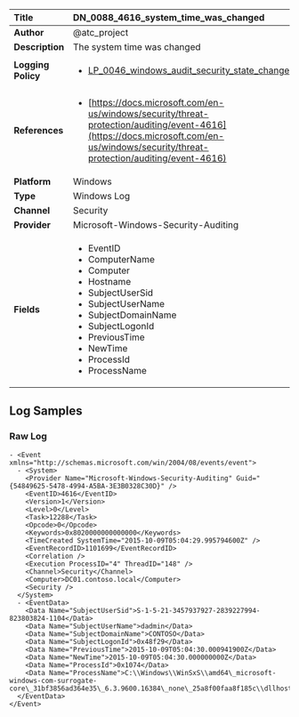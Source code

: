 | Title              | DN_0088_4616_system_time_was_changed       |
|:-------------------|:------------------|
| **Author**         | @atc_project        |
| **Description**    | The system time was changed |
| **Logging Policy** | <ul><li>[LP_0046_windows_audit_security_state_change](../Logging_Policies/LP_0046_windows_audit_security_state_change.md)</li></ul> |
| **References**     | <ul><li>[https://docs.microsoft.com/en-us/windows/security/threat-protection/auditing/event-4616](https://docs.microsoft.com/en-us/windows/security/threat-protection/auditing/event-4616)</li></ul> |
| **Platform**       | Windows    |
| **Type**           | Windows Log        |
| **Channel**        | Security     |
| **Provider**       | Microsoft-Windows-Security-Auditing    |
| **Fields**         | <ul><li>EventID</li><li>ComputerName</li><li>Computer</li><li>Hostname</li><li>SubjectUserSid</li><li>SubjectUserName</li><li>SubjectDomainName</li><li>SubjectLogonId</li><li>PreviousTime</li><li>NewTime</li><li>ProcessId</li><li>ProcessName</li></ul> |


## Log Samples

### Raw Log

```
- <Event xmlns="http://schemas.microsoft.com/win/2004/08/events/event">
  - <System>
    <Provider Name="Microsoft-Windows-Security-Auditing" Guid="{54849625-5478-4994-A5BA-3E3B0328C30D}" /> 
    <EventID>4616</EventID> 
    <Version>1</Version> 
    <Level>0</Level> 
    <Task>12288</Task> 
    <Opcode>0</Opcode> 
    <Keywords>0x8020000000000000</Keywords> 
    <TimeCreated SystemTime="2015-10-09T05:04:29.995794600Z" /> 
    <EventRecordID>1101699</EventRecordID> 
    <Correlation /> 
    <Execution ProcessID="4" ThreadID="148" /> 
    <Channel>Security</Channel> 
    <Computer>DC01.contoso.local</Computer> 
    <Security /> 
  </System>
  - <EventData>
    <Data Name="SubjectUserSid">S-1-5-21-3457937927-2839227994-823803824-1104</Data> 
    <Data Name="SubjectUserName">dadmin</Data> 
    <Data Name="SubjectDomainName">CONTOSO</Data> 
    <Data Name="SubjectLogonId">0x48f29</Data> 
    <Data Name="PreviousTime">2015-10-09T05:04:30.000941900Z</Data> 
    <Data Name="NewTime">2015-10-09T05:04:30.000000000Z</Data> 
    <Data Name="ProcessId">0x1074</Data> 
    <Data Name="ProcessName">C:\\Windows\\WinSxS\\amd64\_microsoft-windows-com-surrogate-core\_31bf3856ad364e35\_6.3.9600.16384\_none\_25a8f00faa8f185c\\dllhost.exe</Data> 
  </EventData>
</Event>

```




